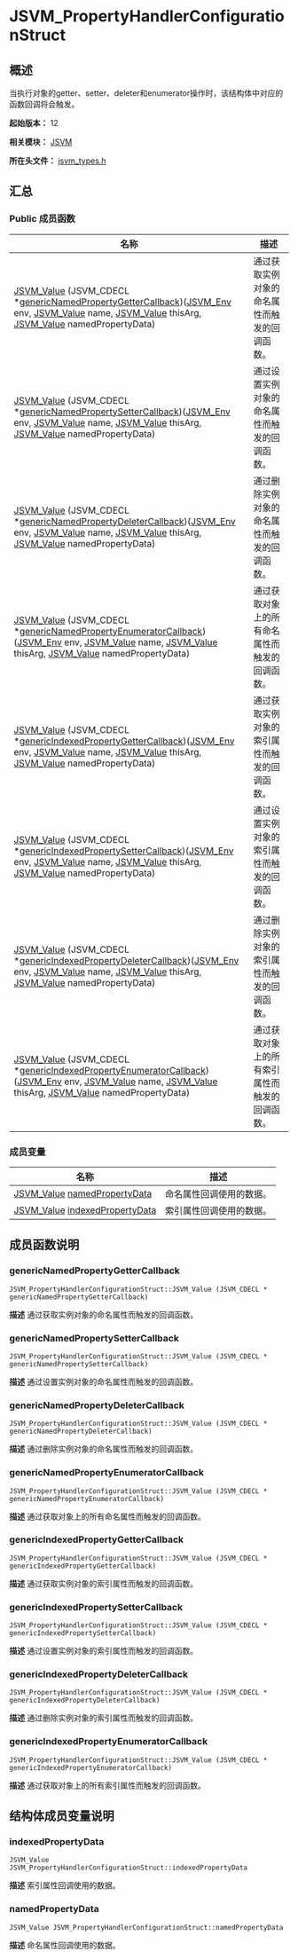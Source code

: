 # JSVM_PropertyHandlerConfigurationStruct


## 概述

当执行对象的getter、setter、deleter和enumerator操作时，该结构体中对应的函数回调将会触发。

**起始版本：** 12

**相关模块：** [JSVM](_j_s_v_m.md)

**所在头文件：** [jsvm_types.h](jsvm__types_8h.md)


## 汇总


### Public 成员函数

| 名称 | 描述 | 
| -------- | -------- |
| [JSVM_Value](_j_s_v_m.md#jsvm_value) (JSVM_CDECL \*[genericNamedPropertyGetterCallback](#genericnamedpropertygettercallback))([JSVM_Env](_j_s_v_m.md#jsvm_env) env, [JSVM_Value](_j_s_v_m.md#jsvm_value) name, [JSVM_Value](_j_s_v_m.md#jsvm_value) thisArg, [JSVM_Value](_j_s_v_m.md#jsvm_value) namedPropertyData) | 通过获取实例对象的命名属性而触发的回调函数。 | 
| [JSVM_Value](_j_s_v_m.md#jsvm_value) (JSVM_CDECL \*[genericNamedPropertySetterCallback](#genericnamedpropertysettercallback))([JSVM_Env](_j_s_v_m.md#jsvm_env) env, [JSVM_Value](_j_s_v_m.md#jsvm_value) name, [JSVM_Value](_j_s_v_m.md#jsvm_value) thisArg, [JSVM_Value](_j_s_v_m.md#jsvm_value) namedPropertyData) | 通过设置实例对象的命名属性而触发的回调函数。 | 
| [JSVM_Value](_j_s_v_m.md#jsvm_value) (JSVM_CDECL \*[genericNamedPropertyDeleterCallback](#genericnamedpropertydeletercallback))([JSVM_Env](_j_s_v_m.md#jsvm_env) env, [JSVM_Value](_j_s_v_m.md#jsvm_value) name, [JSVM_Value](_j_s_v_m.md#jsvm_value) thisArg, [JSVM_Value](_j_s_v_m.md#jsvm_value) namedPropertyData) | 通过删除实例对象的命名属性而触发的回调函数。| 
| [JSVM_Value](_j_s_v_m.md#jsvm_value) (JSVM_CDECL \*[genericNamedPropertyEnumeratorCallback](#genericnamedpropertyenumeratorcallback))([JSVM_Env](_j_s_v_m.md#jsvm_env) env, [JSVM_Value](_j_s_v_m.md#jsvm_value) name, [JSVM_Value](_j_s_v_m.md#jsvm_value) thisArg, [JSVM_Value](_j_s_v_m.md#jsvm_value) namedPropertyData) | 通过获取对象上的所有命名属性而触发的回调函数。 | 
| [JSVM_Value](_j_s_v_m.md#jsvm_value) (JSVM_CDECL \*[genericIndexedPropertyGetterCallback](#genericindexedpropertygettercallback))([JSVM_Env](_j_s_v_m.md#jsvm_env) env, [JSVM_Value](_j_s_v_m.md#jsvm_value) name, [JSVM_Value](_j_s_v_m.md#jsvm_value) thisArg, [JSVM_Value](_j_s_v_m.md#jsvm_value) namedPropertyData) | 通过获取实例对象的索引属性而触发的回调函数。 | 
| [JSVM_Value](_j_s_v_m.md#jsvm_value) (JSVM_CDECL \*[genericIndexedPropertySetterCallback](#genericindexedpropertysettercallback))([JSVM_Env](_j_s_v_m.md#jsvm_env) env, [JSVM_Value](_j_s_v_m.md#jsvm_value) name, [JSVM_Value](_j_s_v_m.md#jsvm_value) thisArg, [JSVM_Value](_j_s_v_m.md#jsvm_value) namedPropertyData) | 通过设置实例对象的索引属性而触发的回调函数。 | 
| [JSVM_Value](_j_s_v_m.md#jsvm_value) (JSVM_CDECL \*[genericIndexedPropertyDeleterCallback](#genericindexedpropertydeletercallback))([JSVM_Env](_j_s_v_m.md#jsvm_env) env, [JSVM_Value](_j_s_v_m.md#jsvm_value) name, [JSVM_Value](_j_s_v_m.md#jsvm_value) thisArg, [JSVM_Value](_j_s_v_m.md#jsvm_value) namedPropertyData) | 通过删除实例对象的索引属性而触发的回调函数。 | 
| [JSVM_Value](_j_s_v_m.md#jsvm_value) (JSVM_CDECL \*[genericIndexedPropertyEnumeratorCallback](#genericindexedpropertyenumeratorcallback))([JSVM_Env](_j_s_v_m.md#jsvm_env) env, [JSVM_Value](_j_s_v_m.md#jsvm_value) name, [JSVM_Value](_j_s_v_m.md#jsvm_value) thisArg, [JSVM_Value](_j_s_v_m.md#jsvm_value) namedPropertyData) | 通过获取对象上的所有索引属性而触发的回调函数。 | 


### 成员变量

| 名称 | 描述 | 
| -------- | -------- |
| [JSVM_Value](_j_s_v_m.md#jsvm_value) [namedPropertyData](#namedpropertydata) | 命名属性回调使用的数据。  | 
| [JSVM_Value](_j_s_v_m.md#jsvm_value) [indexedPropertyData](#indexedpropertydata) | 索引属性回调使用的数据。  | 


## 成员函数说明

### genericNamedPropertyGetterCallback

```
JSVM_PropertyHandlerConfigurationStruct::JSVM_Value (JSVM_CDECL * genericNamedPropertyGetterCallback)
```
**描述**
通过获取实例对象的命名属性而触发的回调函数。


### genericNamedPropertySetterCallback

```
JSVM_PropertyHandlerConfigurationStruct::JSVM_Value (JSVM_CDECL * genericNamedPropertySetterCallback)
```
**描述**
通过设置实例对象的命名属性而触发的回调函数。


### genericNamedPropertyDeleterCallback

```
JSVM_PropertyHandlerConfigurationStruct::JSVM_Value (JSVM_CDECL * genericNamedPropertyDeleterCallback)
```
**描述**
通过删除实例对象的命名属性而触发的回调函数。


### genericNamedPropertyEnumeratorCallback

```
JSVM_PropertyHandlerConfigurationStruct::JSVM_Value (JSVM_CDECL * genericNamedPropertyEnumeratorCallback)
```
**描述**
通过获取对象上的所有命名属性而触发的回调函数。


### genericIndexedPropertyGetterCallback

```
JSVM_PropertyHandlerConfigurationStruct::JSVM_Value (JSVM_CDECL * genericIndexedPropertyGetterCallback)
```
**描述**
通过获取实例对象的索引属性而触发的回调函数。


### genericIndexedPropertySetterCallback

```
JSVM_PropertyHandlerConfigurationStruct::JSVM_Value (JSVM_CDECL * genericIndexedPropertySetterCallback)
```
**描述**
通过设置实例对象的索引属性而触发的回调函数。


### genericIndexedPropertyDeleterCallback

```
JSVM_PropertyHandlerConfigurationStruct::JSVM_Value (JSVM_CDECL * genericIndexedPropertyDeleterCallback)
```
**描述**
通过删除实例对象的索引属性而触发的回调函数。


### genericIndexedPropertyEnumeratorCallback

```
JSVM_PropertyHandlerConfigurationStruct::JSVM_Value (JSVM_CDECL * genericIndexedPropertyEnumeratorCallback)
```
**描述**
通过获取对象上的所有索引属性而触发的回调函数。

## 结构体成员变量说明


### indexedPropertyData

```
JSVM_Value JSVM_PropertyHandlerConfigurationStruct::indexedPropertyData
```
**描述**
索引属性回调使用的数据。


### namedPropertyData

```
JSVM_Value JSVM_PropertyHandlerConfigurationStruct::namedPropertyData
```
**描述**
命名属性回调使用的数据。
